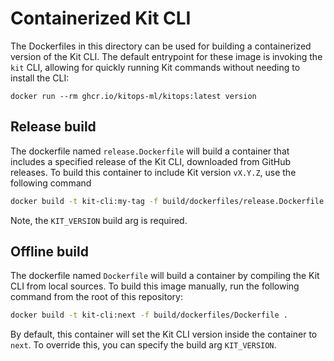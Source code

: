 # Containerized Kit CLI

The Dockerfiles in this directory can be used for building a containerized version of the Kit CLI. The default entrypoint
for these image is invoking the `kit` CLI, allowing for quickly running Kit commands without needing to install the CLI:
```
docker run --rm ghcr.io/kitops-ml/kitops:latest version
```

## Release build
The dockerfile named `release.Dockerfile` will build a container that includes a specified release of the Kit CLI, downloaded
from GitHub releases. To build this container to include Kit version `vX.Y.Z`, use the following command
```bash
docker build -t kit-cli:my-tag -f build/dockerfiles/release.Dockerfile --build-arg KIT_VERSION=vX.Y.Z .
```
Note, the `KIT_VERSION` build arg is required.


## Offline build
The dockerfile named `Dockerfile` will build a container by compiling the Kit CLI from local sources. To build this image
manually, run the following command from the root of this repository:

```bash
docker build -t kit-cli:next -f build/dockerfiles/Dockerfile .
```
By default, this container will set the Kit CLI version inside the container to `next`. To override this, you can specify
the build arg `KIT_VERSION`.
